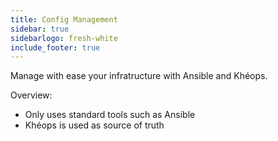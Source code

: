 ```yaml
---
title: Config Management
sidebar: true
sidebarlogo: fresh-white
include_footer: true
---
```



Manage with ease your infratructure with Ansible and Khéops.

Overview:
* Only uses standard tools such as Ansible
* Khéops is used as source of truth
